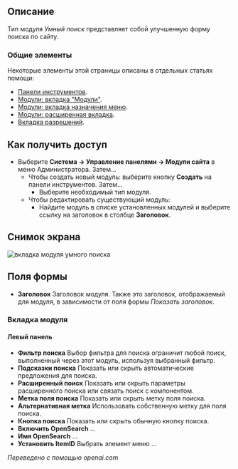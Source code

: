 <!-- Filename: Help4.x:Site_Modules:_Smart_Search / Display title: Модули: Умный поиск  -->

## Описание

Тип модуля *Умный поиск* представляет собой улучшенную форму поиска по сайту.

### Общие элементы

Некоторые элементы этой страницы описаны в отдельных статьях помощи:

* [Панели инструментов](jdocmanual?article=help/common-elements/toolbars).
* [Модули: вкладка "Модули"](jdocmanual?article=help/modules/modules-module-tab).
* [Модули: вкладка назначения меню](jdocmanual?article=help/modules/modules-menu-assignment-tab).
* [Модули: расширенная вкладка](jdocmanual?article=help/modules/modules-advanced-tab).
* [Вкладка разрешений](jdocmanual?article=help/common-elements/edit-permissions).

## Как получить доступ

- Выберите **Система → Управление панелями → Модули сайта** в меню
  Администратора. Затем...
  - Чтобы создать новый модуль: выберите кнопку **Создать** на панели инструментов. Затем...
    - Выберите необходимый тип модуля.
  - Чтобы редактировать существующий модуль:
    - Найдите модуль в списке установленных модулей и выберите ссылку на заголовок в столбце **Заголовок**.

## Снимок экрана

![вкладка модуля умного поиска](../../../ru/images/modules-site/modules-smart-search-module-tab.png)

## Поля формы

- **Заголовок** Заголовок модуля. Также это заголовок, отображаемый
  для модуля, в зависимости от поля формы *Показать заголовок*.

### Вкладка модуля

#### Левый панель

- **Фильтр поиска** Выбор фильтра для поиска ограничит любой поиск, 
  выполненный через этот модуль, используя выбранный фильтр.
- **Подсказки поиска** Показать или скрыть автоматические предложения для поиска.
- **Расширенный поиск** Показать или скрыть параметры расширенного поиска или связать поиск
  с компонентом.
- **Метка поля поиска** Показать или скрыть метку поля поиска.
- **Альтернативная метка** Использовать собственную метку для поля поиска.
- **Кнопка поиска** Показать или скрыть обычную кнопку поиска.
- **Включить OpenSearch** ...
- **Имя OpenSearch** ...
- **Установить ItemID** Выбрать элемент меню ...

*Переведено с помощью openai.com*

